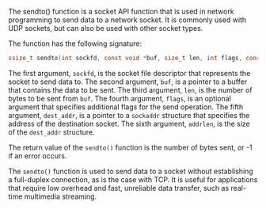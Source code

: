 The sendto() function is a socket API function that is used in network programming to send data to a network socket. It is commonly used with UDP sockets, but can also be used with other socket types.

The function has the following signature:
```C
ssize_t sendto(int sockfd, const void *buf, size_t len, int flags, const struct sockaddr *dest_addr, socklen_t addrlen);
```
The first argument, `sockfd`, is the socket file descriptor that represents the socket to send data to. The second argument, `buf`, is a pointer to a buffer that contains the data to be sent. The third argument, `len`, is the number of bytes to be sent from `buf`. The fourth argument, `flags`, is an optional argument that specifies additional flags for the send operation. The fifth argument, `dest_addr`, is a pointer to a `sockaddr` structure that specifies the address of the destination socket. The sixth argument, `addrlen`, is the size of the `dest_addr` structure.

The return value of the `sendto()` function is the number of bytes sent, or -1 if an error occurs.

The `sendto()` function is used to send data to a socket without establishing a full-duplex connection, as is the case with TCP. It is useful for applications that require low overhead and fast, unreliable data transfer, such as real-time multimedia streaming.
